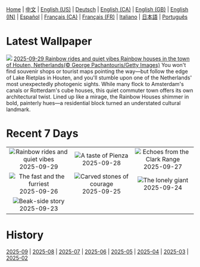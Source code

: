 [Home](../README.md) | [中文](zh-CN.md) | [English (US)](en-US.md) | [Deutsch](de-DE.md) | [English (CA)](en-CA.md) | [English (GB)](en-GB.md) | [English (IN)](en-IN.md) | [Español](es-ES.md) | [Français (CA)](fr-CA.md) | [Français (FR)](fr-FR.md) | [Italiano](it-IT.md) | [日本語](ja-JP.md) | [Português](pt-BR.md)

# Latest Wallpaper
![](https://www.bing.com/th?id=OHR.HoutenHouses_EN-GB0083761278_UHD.jpg)
[2025-09-29 Rainbow rides and quiet vibes Rainbow houses in the town of Houten, Netherlands(© George Pachantouris/Getty Images)](https://www.bing.com/th?id=OHR.HoutenHouses_EN-GB0083761278_UHD.jpg)
You won't find souvenir shops or tourist maps pointing the way—but follow the edge of Lake Rietplas in Houten, and you'll stumble upon one of the Netherlands' most unexpectedly photogenic sights. While many flock to Amsterdam's canals or Rotterdam's cube houses, this quiet commuter town offers its own architectural twist. Lined up like a mirage, the Rainbow Houses shimmer in bold, painterly hues—a residential block turned an understated cultural landmark.

# Recent 7 Days
|  |  |  |
|:---:|:---:|:---:|
| ![](https://www.bing.com/th?id=OHR.HoutenHouses_EN-GB0083761278_400x240.jpg "Rainbow rides and quiet vibes") 2025-09-29 | ![](https://www.bing.com/th?id=OHR.PienzaItaly_EN-GB9891059804_400x240.jpg "A taste of Pienza") 2025-09-28 | ![](https://www.bing.com/th?id=OHR.YosemiteClark_EN-GB9745293465_400x240.jpg "Echoes from the Clark Range") 2025-09-27 |
| ![](https://www.bing.com/th?id=OHR.AutumnChipmunk_EN-GB9058636428_400x240.jpg "The fast and the furriest") 2025-09-26 | ![](https://www.bing.com/th?id=OHR.FortChittorgarh_EN-GB9713877836_400x240.jpg "Carved stones of courage") 2025-09-25 | ![](https://www.bing.com/th?id=OHR.BearLodge_EN-GB8627501672_400x240.jpg "The lonely giant") 2025-09-24 |
| ![](https://www.bing.com/th?id=OHR.ToucanForest_EN-GB8333466039_400x240.jpg "Beak-side story") 2025-09-23 |  |  |

# History
[2025-09](../archives/wallpaper/en-GB/w_2025_09.md) | [2025-08](../archives/wallpaper/en-GB/w_2025_08.md) | [2025-07](../archives/wallpaper/en-GB/w_2025_07.md) | [2025-06](../archives/wallpaper/en-GB/w_2025_06.md) | [2025-05](../archives/wallpaper/en-GB/w_2025_05.md) | [2025-04](../archives/wallpaper/en-GB/w_2025_04.md) | [2025-03](../archives/wallpaper/en-GB/w_2025_03.md) | [2025-02](../archives/wallpaper/en-GB/w_2025_02.md)
